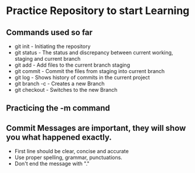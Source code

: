 # Practice Repository to start Learning

## Commands used so far

- git init - Initiating the repository
- git status - The status and discrepancy between current working, staging and current branch
- git add - Add files to the current branch staging
- git commit - Commit the files from staging into current branch
- git log - Shows history of commits in the current project
- git branch -c - Creates a new Branch
- git checkout - Switches to the new Branch

## Practicing the -m command

## Commit Messages are important, they will show you what happened exactly.

- First line should be clear, concise and accurate
- Use proper spelling, grammar, punctuations.
- Don't end the message with "."
